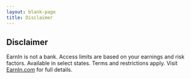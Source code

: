 ```yaml
---
layout: blank-page
title: Disclaimer
---
```


## Disclaimer

EarnIn is not a bank. Access limits are based on your earnings and risk factors. Available in select states.
Terms and restrictions apply. Visit <a href="http://EarnIn.com" style="color: var(--link-color); text-decoration: underline;">EarnIn.com</a> for full details.
